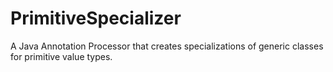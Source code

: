 # PrimitiveSpecializer
A Java Annotation Processor that creates specializations of generic classes for primitive value types. 
